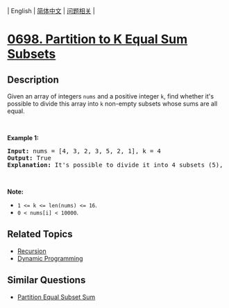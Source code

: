 
| English | [简体中文](README.md) | [问题相关](QUESTION.md) |
# [0698. Partition to K Equal Sum Subsets](https://leetcode-cn.com/problems/partition-to-k-equal-sum-subsets/)
## Description
<p>Given an array of integers <code>nums</code> and a positive integer <code>k</code>, find whether it&#39;s possible to divide this array into <code>k</code> non-empty subsets whose sums are all equal.</p>

<p>&nbsp;</p>

<p><b>Example 1:</b></p>

<pre>
<b>Input:</b> nums = [4, 3, 2, 3, 5, 2, 1], k = 4
<b>Output:</b> True
<b>Explanation:</b> It&#39;s possible to divide it into 4 subsets (5), (1, 4), (2,3), (2,3) with equal sums.
</pre>

<p>&nbsp;</p>

<p><b>Note:</b></p>

<ul>
	<li><code>1 &lt;= k &lt;= len(nums) &lt;= 16</code>.</li>
	<li><code>0 &lt; nums[i] &lt; 10000</code>.</li>
</ul>

## Related Topics
- [Recursion](https://leetcode-cn.com/tag/recursion)
- [Dynamic Programming](https://leetcode-cn.com/tag/dynamic-programming)
## Similar Questions
- [Partition Equal Subset Sum](../0416/README_EN.md)
